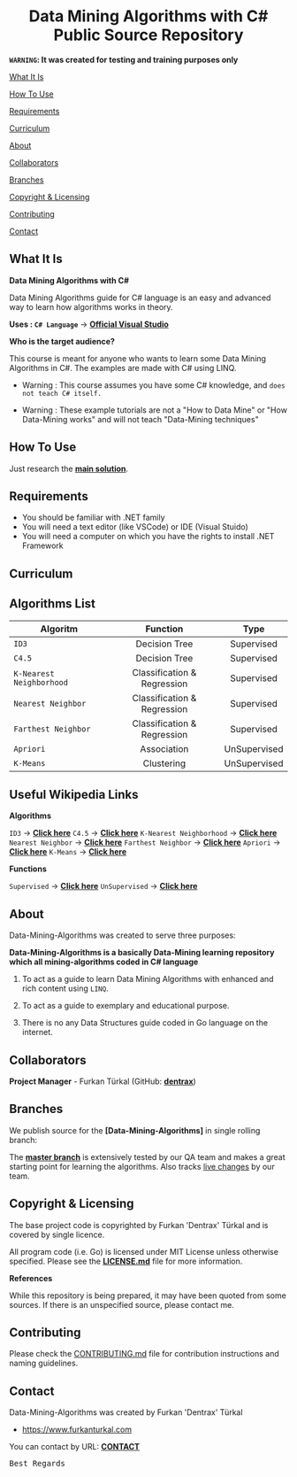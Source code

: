 <h1 align="center">Data Mining Algorithms with C# Public Source Repository</h1>

**`WARNING`: It was created for testing and training purposes only**

[What It Is](#what-it-is)

[How To Use](#how-to-use)

[Requirements](#requirements)

[Curriculum](#curriculum)

[About](#about)  

[Collaborators](#collaborators)  

[Branches](#branches) 

[Copyright & Licensing](#copyright--licensing)  

[Contributing](#contributing)  

[Contact](#contact)

## What It Is

**Data Mining Algorithms with C#**

Data Mining Algorithms guide for C# language is an easy and advanced way to learn how algorithms works in theory.

**Uses : `C# Language`** -> **[Official Visual Studio](https://www.visualstudio.com/downloads/)**

**Who is the target audience?**

This course is meant for anyone who wants to learn some Data Mining Algorithms in C#. The examples are made with C# using LINQ.

* Warning : This course assumes you have some C# knowledge, and `does not teach C# itself.`

* Warning : These example tutorials are not a "How to Data Mine" or "How Data-Mining works" and will not teach "Data-Mining techniques"

## How To Use

Just research the **[main solution](https://github.com/Dentrax/Data-Mining-Algorithms)**.

## Requirements

* You should be familiar with .NET family
* You will need a text editor (like VSCode) or IDE (Visual Stuido)
* You will need a computer on which you have the rights to install .NET Framework

## Curriculum

Algorithms List
--------------------------

| Algoritm                  | Function                      | Type		    |
| ------------------------- |:-----------------------------:|:-------------:|
| `ID3`                     | Decision Tree				    | Supervised    |
| `C4.5`                    | Decision Tree				    | Supervised    |
| `K-Nearest Neighborhood`  | Classification & Regression	| Supervised    |
| `Nearest Neighbor`        | Classification & Regression	| Supervised    |
| `Farthest Neighbor`       | Classification & Regression	| Supervised	|
| `Apriori`                 | Association			        | UnSupervised	|
| `K-Means`                 | Clustering                    | UnSupervised	|

Useful Wikipedia Links
--------------------------

**Algorithms**

`ID3` -> **[Click here](https://en.wikipedia.org/wiki/ID3_algorithm)**
`C4.5` -> **[Click here](https://en.wikipedia.org/wiki/C4.5_algorithm)**
`K-Nearest Neighborhood` -> **[Click here](https://en.wikipedia.org/wiki/K-nearest_neighbors_algorithm)**
`Nearest Neighbor` -> **[Click here](https://en.wikipedia.org/wiki/Nearest_neighbor_search)**
`Farthest Neighbor` -> **[Click here](https://en.wikipedia.org/wiki/Farthest_neighbor)**
`Apriori` -> **[Click here](https://en.wikipedia.org/wiki/Apriori_algorithm)**
`K-Means` -> **[Click here](https://en.wikipedia.org/wiki/K-means_clustering)**

**Functions**

`Supervised` -> **[Click here](https://en.wikipedia.org/wiki/Supervised_learning)**
`UnSupervised` -> **[Click here](https://en.wikipedia.org/wiki/Unsupervised_learning)**


## About

Data-Mining-Algorithms was created to serve three purposes:

**Data-Mining-Algorithms is a basically Data-Mining learning repository which all mining-algorithms coded in C# language**

1. To act as a guide to learn Data Mining Algorithms with enhanced and rich content using `LINQ`.

2. To act as a guide to exemplary and educational purpose.

3. There is no any Data Structures guide coded in Go language on the internet.

## Collaborators

**Project Manager** - Furkan Türkal (GitHub: **[dentrax](https://github.com/dentrax)**)

## Branches

We publish source for the **[Data-Mining-Algorithms]** in single rolling branch:

The **[master branch](https://github.com/dentrax/Data-Mining-Algorithms/tree/master)** is extensively tested by our QA team and makes a great starting point for learning the algorithms. Also tracks [live changes](https://github.com/dentrax/Data-Mining-Algorithms/commits/master) by our team. 

## Copyright & Licensing

The base project code is copyrighted by Furkan 'Dentrax' Türkal and is covered by single licence.

All program code (i.e. Go) is licensed under MIT License unless otherwise specified. Please see the **[LICENSE.md](https://github.com/Dentrax/Data-Mining-Algorithms/blob/master/LICENSE)** file for more information.

**References**

While this repository is being prepared, it may have been quoted from some sources. 
If there is an unspecified source, please contact me.

## Contributing

Please check the [CONTRIBUTING.md](CONTRIBUTING.md) file for contribution instructions and naming guidelines.

## Contact

Data-Mining-Algorithms was created by Furkan 'Dentrax' Türkal

 * <https://www.furkanturkal.com>
 
You can contact by URL:
    **[CONTACT](https://github.com/dentrax)**

<kbd>Best Regards</kbd>